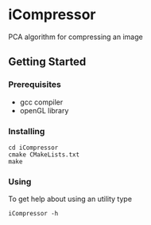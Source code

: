# iCompressor
PCA algorithm for compressing an image

## Getting Started

### Prerequisites
  - gcc compiler
  - openGL library
  
### Installing

```
cd iCompressor
cmake CMakeLists.txt
make
```

### Using

To get help about using an utility type
```
iCompressor -h
```

